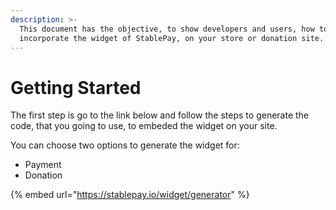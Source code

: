 ```yaml
---
description: >-
  This document has the objective, to show developers and users, how to
  incorporate the widget of StablePay, on your store or donation site.
---
```


# Getting Started

The first step is go to the link below and follow the steps to generate the code, that you going to use, to embeded the widget on your site.

You can choose two options to generate the widget for:

* Payment
* Donation

{% embed url="https://stablepay.io/widget/generator" %}



